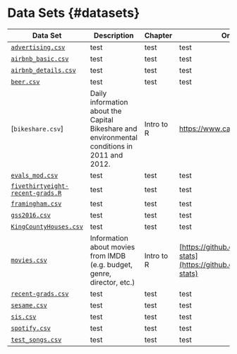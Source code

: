 # Data Sets {#datasets}

| Data Set 	| Description 	| Chapter 	| Original Source 	|
|----------	|-------------	|---------	|-----------------	|
| [`advertising.csv`](https://raw.githubusercontent.com/matackett/intro-regression/master/data/advertising.csv)    	|     test    	| test    	| test            	|
| [`airbnb_basic.csv`](https://raw.githubusercontent.com/matackett/intro-regression/master/data/airbnb_basic.csv)     	|     test    	| test    	| test            	|
| [`airbnb_details.csv`](https://raw.githubusercontent.com/matackett/intro-regression/master/data/airbnb_details.csv)     	|     test    	| test    	| test            	|
| [`beer.csv`](https://raw.githubusercontent.com/matackett/intro-regression/master/data/beer.csv)  	|  test	|test|test            	|
| [`bikeshare.csv`]|  Daily information about the Capital Bikeshare and environmental conditions in 2011 and 2012. |Intro to R| https://www.capitalbikeshare.com/       	|
|  [`evals_mod.csv`](https://raw.githubusercontent.com/matackett/intro-regression/master/data/evals-mod.csv)    	|     test    	| test    	| test            	|
| [`fivethirtyeight-recent-grads.R`](https://raw.githubusercontent.com/matackett/intro-regression/master/data/fivethirtyeight-recent-grads.R)     	|     test    	| test    	| test            	|
| [`framingham.csv`](https://raw.githubusercontent.com/matackett/intro-regression/master/data/framingham.csv)     	|     test    	| test    	| test            	|
| [`gss2016.csv`](https://raw.githubusercontent.com/matackett/intro-regression/master/data/gss2016.csv)    	|     test    	| test    	| test            	|
| [`KingCountyHouses.csv`](https://raw.githubusercontent.com/matackett/intro-regression/master/data/KingCountyHouses.csv)     	|     test    	| test    	| test            	|
| [`movies.csv`](https://raw.githubusercontent.com/danielgrijalva/movie-stats/master/movies.csv)     	|     Information about movies from IMDB (e.g. budget, genre, director, etc.)   	| Intro to R  	| [https://github.com/danielgrijalva/movie-stats](https://github.com/danielgrijalva/movie-stats)|
| [`recent-grads.csv`](https://raw.githubusercontent.com/matackett/intro-regression/master/data/recent-grads.csv)     	|     test    	| test    	| test            	|
| [`sesame.csv`](https://raw.githubusercontent.com/matackett/intro-regression/master/data/sesame.csv)     	|     test    	| test    	| test            	|
| [`sis.csv`](https://raw.githubusercontent.com/matackett/intro-regression/master/data/sis.csv)     	|     test    	| test    	| test            	|
| [`spotify.csv`](https://raw.githubusercontent.com/matackett/intro-regression/master/data/spotify.csv)     	|     test    	| test    	| test            	|
| [`test_songs.csv`](https://raw.githubusercontent.com/matackett/intro-regression/master/data/test_songs.csv)     	|     test    	| test    	| test            	|

